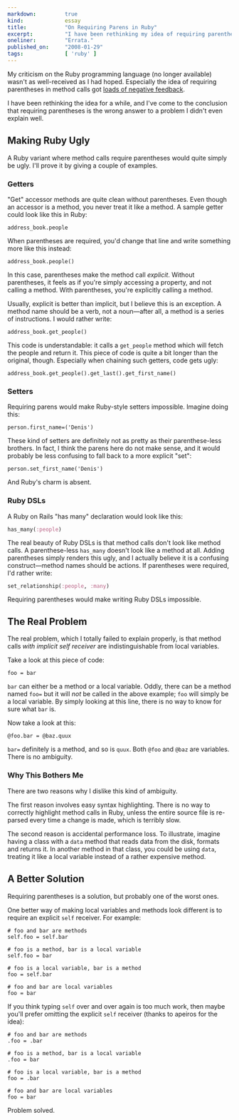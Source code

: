 ```yaml
---
markdown:         true
kind:             essay
title:            "On Requiring Parens in Ruby"
excerpt:          "I have been rethinking my idea of requiring parentheses in Ruby for a while, and I've come to the conclusion that requiring them is the wrong answer to a problem I didn't even explain well."
oneliner:         "Errata."
published_on:     "2008-01-29"
tags:             [ 'ruby' ]
---
```


My criticism on the Ruby programming language (no longer available) wasn't as well-received as I had hoped. Especially the idea of requiring parentheses in method calls got [loads of negative feedback](http://reddit.com/r/programming/info/65g1r/comments/).

I have been rethinking the idea for a while, and I've come to the conclusion that requiring parentheses is the wrong answer to a problem I didn't even explain well.

## Making Ruby Ugly

A Ruby variant where method calls require parentheses would quite simply be ugly. I'll prove it by giving a couple of examples.

### Getters

"Get" accessor methods are quite clean without parentheses. Even though an accessor is a method, you never treat it like a method. A sample getter could look like this in Ruby:

<pre><code><span class="n">address_book</span>.<span class="nf">people</span></code></pre>

When parentheses are required, you'd change that line and write something more like this instead:

<pre><code><span class="n">address_book</span>.<span class="nf">people</span>()</code></pre>

In this case, parentheses make the method call *explicit*. Without parentheses, it feels as if you're simply accessing a property, and not calling a method. With parentheses, you're explicitly calling a method.

Usually, explicit is better than implicit, but I believe this is an exception. A method name should be a verb, not a noun—after all, a method is a series of instructions. I would rather write:

<pre><code><span class="n">address_book</span>.<span class="nf">get_people</span>()</code></pre>

This code is understandable: it calls a `get_people` method which will fetch the people and return it. This piece of code is quite a bit longer than the original, though. Especially when chaining such getters, code gets ugly:

<pre><code><span class="n">address_book</span>.<span class="nf">get_people</span>().<span class="nf">get_last</span>().<span class="nf">get_first_name</span>()</code></pre>

### Setters

Requiring parens would make Ruby-style setters impossible. Imagine doing this:

<pre><code><span class="n">person</span>.<span class="nf">first_name=</span>(<span class="s">'Denis'</span>)</code></pre>

These kind of setters are definitely not as pretty as their parenthese-less brothers. In fact, I think the parens here do not make sense, and it would probably be less confusing to fall back to a more explicit "set":

<pre><code><span class="n">person</span>.<span class="nf">set_first_name</span>(<span class="s">'Denis'</span>)</code></pre>

And Ruby's charm is absent.

### Ruby DSLs

A Ruby on Rails "has many" declaration would look like this:

<pre><code><span class="nf">has_many</span>(<span class="ss">:people</span>)</code></pre>

The real beauty of Ruby DSLs is that method calls don't look like method calls. A parenthese-less `has_many` doesn't look like a method at all. Adding parentheses simply renders this ugly, and I actually believe it is a confusing construct—method names should be actions. If parentheses were required, I'd rather write:

<pre><code><span class="nf">set_relationship</span>(<span class="ss">:people</span>, <span class="ss">:many</span>)</code></pre>

Requiring parentheses would make writing Ruby DSLs impossible.

## The Real Problem

The real problem, which I totally failed to explain properly, is that method calls *with implicit self receiver* are indistinguishable from local variables.

Take a look at this piece of code:

	foo = bar

`bar` can either be a method or a local variable. Oddly, there can be a method named `foo=` but it will _not_ be called in the above example; `foo` will simply be a local variable. By simply looking at this line, there is no way to know for sure what `bar` is.

Now take a look at this:

	@foo.bar = @baz.quux

`bar=` definitely is a method, and so is `quux`. Both `@foo` and `@baz` are variables. There is no ambiguity.

### Why This Bothers Me

There are two reasons why I dislike this kind of ambiguity.

The first reason involves easy syntax highlighting. There is no way to correctly highlight method calls in Ruby, unless the entire source file is re-parsed every time a change is made, which is terribly slow.

The second reason is accidental performance loss. To illustrate, imagine having a class with a `data` method that reads data from the disk, formats and returns it. In another method in that class, you could be using `data`, treating it like a local variable instead of a rather expensive method.

## A Better Solution

Requiring parentheses is a solution, but probably one of the worst ones.

One better way of making local variables and methods look different is to require an explicit `self` receiver. For example:

<pre><code><span class="c"># foo and bar are methods</span>
<span class="n">self</span>.<span class="nf">foo</span> = <span class="n">self</span>.<span class="nf">bar</span>

<span class="c"># foo is a method, bar is a local variable</span>
<span class="n">self</span>.<span class="nf">foo</span> = <span class="n">bar</span>

<span class="c"># foo is a local variable, bar is a method</span>
<span class="n">foo</span> = <span class="n">self</span>.<span class="nf">bar</span>

<span class="c"># foo and bar are local variables</span>
<span class="n">foo</span> = <span class="n">bar</span></code></pre>

If you think typing `self` over and over again is too much work, then maybe you'll prefer omitting the explicit `self` receiver (thanks to apeiros for the idea):

<pre><code><span class="c"># foo and bar are methods</span>
.<span class="nf">foo</span> = .<span class="nf">bar</span>

<span class="c"># foo is a method, bar is a local variable</span>
.<span class="nf">foo</span> = <span class="n">bar</span>

<span class="c"># foo is a local variable, bar is a method</span>
<span class="n">foo</span> = .<span class="nf">bar</span>

<span class="c"># foo and bar are local variables</span>
<span class="n">foo</span> = <span class="n">bar</span></code></pre>

Problem solved.
